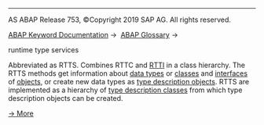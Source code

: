   

* * *

AS ABAP Release 753, ©Copyright 2019 SAP AG. All rights reserved.

[ABAP Keyword Documentation](javascript:call_link\('abenabap.htm'\)) →  [ABAP Glossary](javascript:call_link\('abenabap_glossary.htm'\)) → 

runtime type services

Abbreviated as RTTS. Combines RTTC and [RTTI](javascript:call_link\('abenrun_time_type_identific_glosry.htm'\) "Glossary Entry") in a class hierarchy. The RTTS methods get information about [data types](javascript:call_link\('abendata_type_glosry.htm'\) "Glossary Entry") or [classes](javascript:call_link\('abenclass_glosry.htm'\) "Glossary Entry") and [interfaces](javascript:call_link\('abeninterface_glosry.htm'\) "Glossary Entry") of [objects](javascript:call_link\('abenobject_glosry.htm'\) "Glossary Entry"), or create new data types as [type description objects](javascript:call_link\('abentype_object_glosry.htm'\) "Glossary Entry"). RTTS are implemented as a hierarchy of [type description classes](javascript:call_link\('abentype_class_glosry.htm'\) "Glossary Entry") from which type description objects can be created.

[→ More](javascript:call_link\('abenrtti.htm'\))